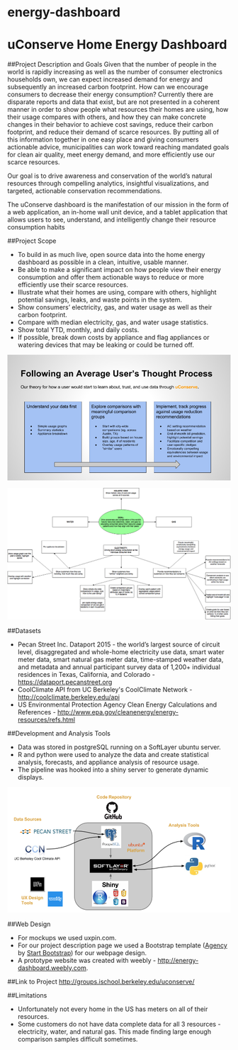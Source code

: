 # energy-dashboard
uConserve Home Energy Dashboard
=========

##Project Description and Goals
Given that the number of people in the world is rapidly increasing as well as the number of consumer electronics households own, we can expect increased demand for energy and subsequently an increased carbon footprint.  How can we encourage consumers to decrease their energy consumption?  Currently there are disparate reports and data that exist, but are not presented in a coherent manner in order to show people what resources their homes are using, how their usage compares with others, and how they can make concrete changes in their behavior to achieve cost savings, reduce their carbon footprint, and reduce their demand of scarce resources.  By putting all of this information together in one easy place and giving consumers actionable advice, municipalities can work toward reaching mandated goals for clean air quality, meet energy demand, and more efficiently use our scarce resources.

Our goal is to drive awareness and conservation of the world’s natural resources through compelling analytics, insightful visualizations, and targeted, actionable conservation recommendations.

The uConserve dashboard is the manifestation of our mission in the form of a web application, an in-home wall unit device, and a tablet application that allows users to see, understand, and intelligently change their resource consumption habits
  
##Project Scope
* To build in as much live, open source data into the home energy dashboard as possible in a clean, intuitive, usable manner. 
* Be able to make a significant impact on how people view their energy consumption and offer them actionable ways to reduce or more efficiently use their scarce resources.
* Illustrate what their homes are using, compare with others, highlight potential savings, leaks, and waste points in the system.  
* Show consumers’ electricity, gas, and water usage as well as their carbon footprint.  
* Compare with median electricity, gas, and water usage statistics.  
* Show total YTD, monthly, and daily costs.  
* If possible, break down costs by appliance and flag appliances or watering devices that may be leaking or could be turned off. 

![uConserve Thought Process](/web-deliverable/uConserve/img/portfolio/uConserve-ThoughtProcess.png?raw=true "uConserve Thought Process")

![uConserve Project Flow](/web-deliverable/uConserve/img/portfolio/uConserve-Mindmap.png?raw=true "uConserve Project Flow")
 
##Datasets
* Pecan Street Inc. Dataport 2015 - the world’s largest source of circuit level, disaggregated and whole-home electricity use data, smart water meter data, smart natural gas meter data, time-stamped weather data, and metadata and annual participant survey data of 1,200+ individual residences in Texas, California, and Colorado - https://dataport.pecanstreet.org
* CoolClimate API from UC Berkeley's CoolClimate Network - http://coolclimate.berkeley.edu/api
* US Environmental Protection Agency Clean Energy Calculations and References - http://www.epa.gov/cleanenergy/energy-resources/refs.html

##Development and Analysis Tools
* Data was stored in postgreSQL running on a SoftLayer ubuntu server.
* R and python were used to analyze the data and create statistical analysis, forecasts, and appliance analysis of resource usage.
* The pipeline was hooked into a shiny server to generate dynamic displays.

![uConserve Data Sources and Tools](/web-deliverable/uConserve/img/portfolio/uConserve-data-sources-tools.png?raw=true "uConserve Data Sources and Tools")

##Web Design
* For mockups we used uxpin.com.
* For our project description page we used a Bootstrap template ([Agency](http://startbootstrap.com/template-overviews/agency/) by [Start Bootstrap](http://startbootstrap.com/)) for our webpage design.
* A prototype website was created with weebly - http://energy-dashboard.weebly.com.

##Link to Project
http://groups.ischool.berkeley.edu/uconserve/

##Limitations
* Unfortunately not every home in the US has meters on all of their resources.
* Some customers do not have data complete data for all 3 resources - electricity, water, and natural gas.  This made finding large enough comparison samples difficult sometimes. 
